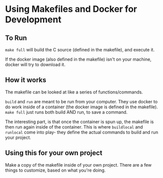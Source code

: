 # Using Makefiles and Docker for Development

## To Run
`make full` will build the C source (defined in the makefile), and execute it.

If the docker image (also defined in the makefile) isn't on your machine, docker will try to download it.

## How it works
The makefile can be looked at like a series of functions/commands.

`build` and `run` are meant to be run from your computer. They use docker to do work inside of a container (the docker image is defined in the makefile). `make full` just runs both build AND run, to save a command.

The interesting part, is that once the container is spun up, the makefile is then run again inside of the container. This is where `buildlocal` and `runlocal` come into play- they define the actual commands to build and run your project.

## Using this for your own project
Make a copy of the makefile inside of your own project. There are a few things to customize, based on what you're doing.

